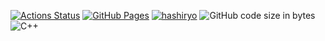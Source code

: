 [![Actions Status](https://github.com/hashiryo/Library/workflows/verify/badge.svg)](https://github.com/hashiryo/Library/actions)
[![GitHub Pages](https://img.shields.io/static/v1?label=GitHub+Pages&message=+&color=brightgreen&logo=github)](https://hashiryo.github.io/Library/) 
[![hashiryo](https://img.shields.io/endpoint?url=https%3A%2F%2Fatcoder-badges.now.sh%2Fapi%2Fatcoder%2Fjson%2Fhashiryo)](https://atcoder.jp/users/hashiryo)
![GitHub code size in bytes](https://img.shields.io/github/languages/code-size/hashiryo/library?style=flat-square)
![C++](https://img.shields.io/badge/C++-17-green)